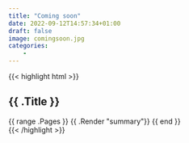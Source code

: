 ```yaml
---
title: "Coming soon"
date: 2022-09-12T14:57:34+01:00
draft: false
image: comingsoon.jpg
categories:
    - 
---
```



{{< highlight html >}}
<section id="main">
  <div>
   <h1 id="title">{{ .Title }}</h1>
    {{ range .Pages }}
        {{ .Render "summary"}}
    {{ end }}
  </div>
</section>
{{< /highlight >}}


